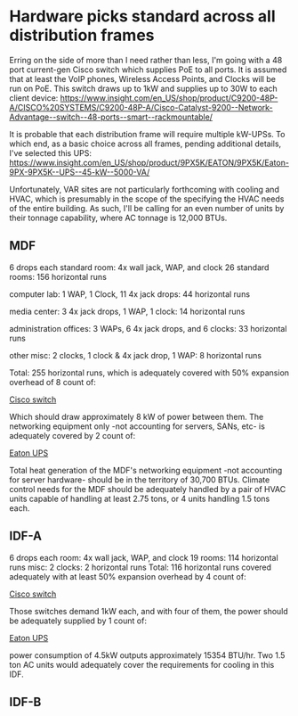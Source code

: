 # Hardware picks standard across all distribution frames

Erring on the side of more than I need rather than less, I'm going with a 48
port current-gen Cisco switch which supplies PoE to all ports. It is assumed
that at least the VoIP phones, Wireless Access Points, and Clocks will be run
on PoE. This switch draws up to 1kW and supplies up to 30W to each client
device:
https://www.insight.com/en_US/shop/product/C9200-48P-A/CISCO%20SYSTEMS/C9200-48P-A/Cisco-Catalyst-9200--Network-Advantage--switch--48-ports--smart--rackmountable/

[project_switch]: https://www.insight.com/en_US/shop/product/C9200-48P-A/CISCO%20SYSTEMS/C9200-48P-A/Cisco-Catalyst-9200--Network-Advantage--switch--48-ports--smart--rackmountable/

It is probable that each distribution frame will require multiple kW-UPSs. To
which end, as a basic choice across all frames, pending additional details,
I've selected this UPS:
https://www.insight.com/en_US/shop/product/9PX5K/EATON/9PX5K/Eaton-9PX-9PX5K--UPS--45-kW--5000-VA/

[IDF-A_UPS]: https://www.insight.com/en_US/shop/product/9PX5K/EATON/9PX5K/Eaton-9PX-9PX5K--UPS--45-kW--5000-VA/

Unfortunately, VAR sites are not particularly forthcoming with cooling and
HVAC, which is presumably in the scope of the specifying the HVAC needs of the
entire building. As such, I'll be calling for an even number of units by their
tonnage capability, where AC tonnage is 12,000 BTUs.

## MDF
6 drops each standard room: 4x wall jack, WAP, and clock
26 standard rooms: 156 horizontal runs

computer lab: 1 WAP, 1 Clock, 11 4x jack drops: 44 horizontal runs

media center: 3 4x jack drops, 1 WAP, 1 clock: 14 horizontal runs

administration offices: 3 WAPs, 6 4x jack drops, and 6 clocks: 33 horizontal
runs

other misc: 2 clocks, 1 clock & 4x jack drop, 1 WAP: 8 horizontal runs

Total: 255 horizontal runs, which is adequately covered with 50% expansion
overhead of 8 count of:

[Cisco switch][project_switch]

Which should draw approximately 8 kW of power between them. The networking
equipment only -not accounting for servers, SANs, etc- is adequately
covered by 2 count of:

[Eaton UPS][IDF-A_UPS]

Total heat generation of the MDF's networking equipment -not accounting for
server hardware- should be in the territory of 30,700 BTUs. Climate control
needs for the MDF should be adequately handled by a pair of HVAC units capable
of handling at least 2.75 tons, or 4 units handling 1.5 tons each.

## IDF-A
6 drops each room: 4x wall jack, WAP, and clock
19 rooms: 114 horizontal runs
misc: 2 clocks: 2 horizontal runs
Total: 116 horizontal runs
covered adequately with at least 50% expansion overhead by 4 count of:

[Cisco switch][project_switch]

Those switches demand 1kW each, and with four of them, the power should be
adequately supplied by 1 count of:

[Eaton UPS][IDF-A_UPS]

power consumption of 4.5kW outputs approximately 15354 BTU/hr. Two 1.5 ton AC
units would adequately cover the requirements for cooling in this IDF.

## IDF-B
